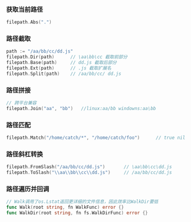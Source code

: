 ### 获取当前路径

```go
filepath.Abs(".")
```

### 路径截取

```go
path := "/aa/bb/cc/dd.js"
filepath.Dir(path)		// \aa\bb\cc 截取前部分
filepath.Base(path)		// dd.js 截取后部分
filepath.Ext(path)		// .js 截取扩展名
filepath.Split(path)	// /aa/bb/cc/ dd.js
```

### 路径拼接

```go
// 跨平台兼容
filepath.Join("aa", "bb")	//linux:aa/bb windowns:aa\bb
```

### 路径匹配

```go
filepath.Match("/home/catch/*", "/home/catch/foo")		// true nil
```

### 路径斜杠转换

```go
filepath.FromSlash("/aa/bb/cc/dd.js")		// \aa\bb\cc\dd.js
filepath.ToSlash("\\aa\\bb\\cc\\dd.js")		// /aa/bb/cc/dd.js
```

### 路径遍历并回调

```go
// Walk调用了os.Lstat返回更详细的文件信息，因此效率比WalkDir要低
func Walk(root string, fn WalkFunc) error {}
func WalkDir(root string, fn fs.WalkDirFunc) error {}
```